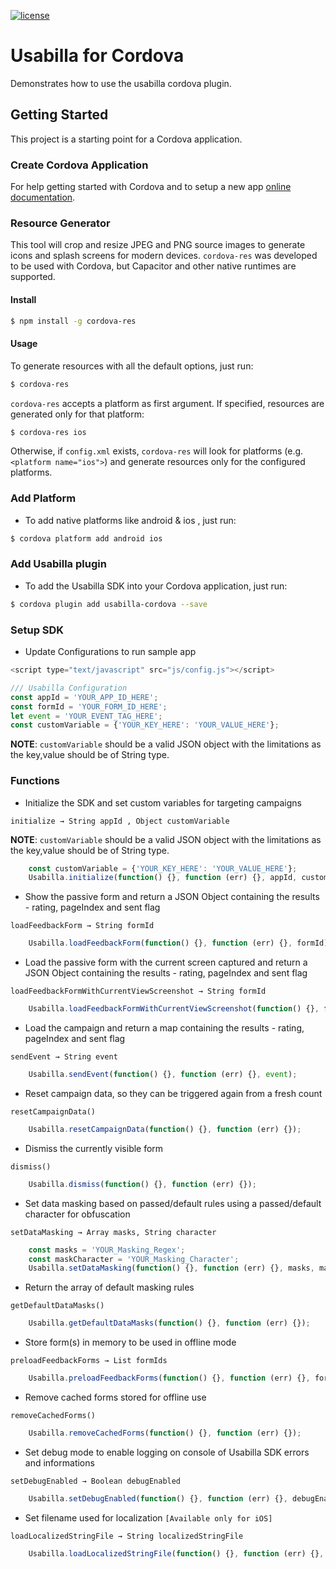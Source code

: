 [![license](https://img.shields.io/badge/license-MIT-brightgreen.svg)](https://github.com/usabilla/usabilla-u4a-react-native/blob/develop/LICENSE)

# Usabilla for Cordova

Demonstrates how to use the usabilla cordova plugin.

## Getting Started

This project is a starting point for a Cordova application.

### Create Cordova Application
For help getting started with Cordova and to setup a new app [online documentation](https://cordova.apache.org/#getstarted).

### Resource Generator

This tool will crop and resize JPEG and PNG source images to generate icons and splash screens for modern devices. `cordova-res` was developed to be used with Cordova, but Capacitor and other native runtimes are supported.

#### Install

```bash
$ npm install -g cordova-res
```

#### Usage

To generate resources with all the default options, just run:

```bash
$ cordova-res
```

`cordova-res` accepts a platform as first argument. If specified, resources are generated only for that platform:

```bash
$ cordova-res ios
```

Otherwise, if `config.xml` exists, `cordova-res` will look for platforms (e.g. `<platform name="ios">`) and generate resources only for the configured platforms.

### Add Platform

- To add native platforms like android & ios , just run:

```bash
$ cordova platform add android ios
```

### Add Usabilla plugin

- To add the Usabilla SDK into your Cordova application, just run:

```bash
$ cordova plugin add usabilla-cordova --save
```

### Setup SDK

-  Update Configurations to run sample app
``` js
<script type="text/javascript" src="js/config.js"></script>
```
``` js
/// Usabilla Configuration
const appId = 'YOUR_APP_ID_HERE';
const formId = 'YOUR_FORM_ID_HERE';
let event = 'YOUR_EVENT_TAG_HERE';
const customVariable = {'YOUR_KEY_HERE': 'YOUR_VALUE_HERE'};
```
**NOTE**: `customVariable` should be a valid JSON object with the limitations as the key,value should be of String type.

### Functions

- Initialize the SDK and set custom variables for targeting campaigns
```
initialize → String appId , Object customVariable
```
**NOTE**: `customVariable` should be a valid JSON object with the limitations as the key,value should be of String type.
``` js
    const customVariable = {'YOUR_KEY_HERE': 'YOUR_VALUE_HERE'};
    Usabilla.initialize(function() {}, function (err) {}, appId, customVariable);
```
- Show the passive form and return a JSON Object containing the results - rating, pageIndex and sent flag
```
loadFeedbackForm → String formId
```
``` js
    Usabilla.loadFeedbackForm(function() {}, function (err) {}, formId);
```
- Load the passive form with the current screen captured and return a JSON Object containing the results - rating, pageIndex and sent flag
```
loadFeedbackFormWithCurrentViewScreenshot → String formId
```
``` js
    Usabilla.loadFeedbackFormWithCurrentViewScreenshot(function() {}, function (err) {}, formId);
```
- Load the campaign and return a map containing the results - rating, pageIndex and sent flag
```
sendEvent → String event
```
``` js
    Usabilla.sendEvent(function() {}, function (err) {}, event);
```
- Reset campaign data, so they can be triggered again from a fresh count
```
resetCampaignData()
```
``` js
    Usabilla.resetCampaignData(function() {}, function (err) {});
```
- Dismiss the currently visible form
```
dismiss()
```
``` js
    Usabilla.dismiss(function() {}, function (err) {});
```
- Set data masking based on passed/default rules using a passed/default character for obfuscation
```
setDataMasking → Array masks, String character
```
``` js
    const masks = 'YOUR_Masking_Regex';
    const maskCharacter = 'YOUR_Masking_Character';
    Usabilla.setDataMasking(function() {}, function (err) {}, masks, maskCharacter);
```
- Return the array of default masking rules
```
getDefaultDataMasks()
```
``` js
    Usabilla.getDefaultDataMasks(function() {}, function (err) {});
```
- Store form(s) in memory to be used in offline mode
```
preloadFeedbackForms → List formIds
```
``` js
    Usabilla.preloadFeedbackForms(function() {}, function (err) {}, formIds);
```
- Remove cached forms stored for offline use
```
removeCachedForms()
```
``` js
    Usabilla.removeCachedForms(function() {}, function (err) {});
```
- Set debug mode to enable logging on console of Usabilla SDK errors and informations
```
setDebugEnabled → Boolean debugEnabled
```
``` js
    Usabilla.setDebugEnabled(function() {}, function (err) {}, debugEnabled);
```
- Set filename used for localization `[Available only for iOS]`
```
loadLocalizedStringFile → String localizedStringFile
```
``` js
    Usabilla.loadLocalizedStringFile(function() {}, function (err) {}, localizedStringFile);
```